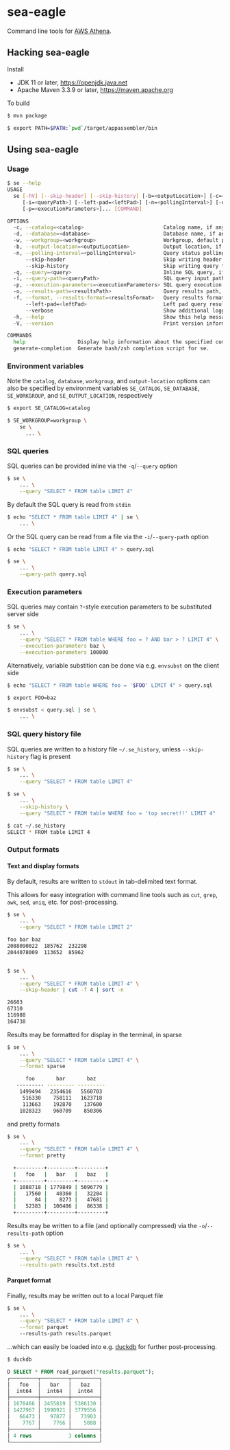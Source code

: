 # sea-eagle

Command line tools for [AWS Athena](https://aws.amazon.com/athena/).

## Hacking sea-eagle

Install

 * JDK 11 or later, https://openjdk.java.net
 * Apache Maven 3.3.9 or later, https://maven.apache.org

To build
```bash
$ mvn package

$ export PATH=$PATH:`pwd`/target/appassembler/bin
```

## Using sea-eagle

### Usage

```bash
$ se --help
USAGE
  se [-hV] [--skip-header] [--skip-history] [-b=<outputLocation>] [-c=<catalog>] [-d=<database>] [-f=<resultsFormat>]
     [-i=<queryPath>] [--left-pad=<leftPad>] [-n=<pollingInterval>] [-o=<resultsPath>] [-q=<query>] [-w=<workgroup>]
     [-p=<executionParameters>]... [COMMAND]

OPTIONS
  -c, --catalog=<catalog>                          Catalog name, if any.
  -d, --database=<database>                        Database name, if any.
  -w, --workgroup=<workgroup>                      Workgroup, default primary.
  -b, --output-location=<outputLocation>           Output location, if workgroup is not provided.
  -n, --polling-interval=<pollingInterval>         Query status polling interval, default 250 ms.
      --skip-header                                Skip writing header to results.
      --skip-history                               Skip writing query to history file.
  -q, --query=<query>                              Inline SQL query, if any.
  -i, --query-path=<queryPath>                     SQL query input path, default stdin.
  -p, --execution-parameters=<executionParameters> SQL query execution parameters, if any.
  -o, --results-path=<resultsPath>                 Query results path, default stdout.
  -f, --format, --results-format=<resultsFormat>   Query results format { pretty, sparse, text, parquet }, default text.
      --left-pad=<leftPad>                         Left pad query results, default 2 for pretty and sparse formats.
      --verbose                                    Show additional logging messages.
  -h, --help                                       Show this help message and exit.
  -V, --version                                    Print version information and exit.

COMMANDS
  help                 Display help information about the specified command.
  generate-completion  Generate bash/zsh completion script for se.
```


### Environment variables

Note the `catalog`, `database`, `workgroup`, and `output-location` options can also be specified by
environment variables `SE_CATALOG`, `SE_DATABASE`, `SE_WORKGROUP`, and `SE_OUTPUT_LOCATION`, respectively
```bash
$ export SE_CATALOG=catalog

$ SE_WORKGROUP=workgroup \
    se \
      ... \
```


### SQL queries

SQL queries can be provided inline via the `-q`/`--query` option
```bash
$ se \
    ... \
    --query "SELECT * FROM table LIMIT 4"
```

By default the SQL query is read from `stdin`
```bash
$ echo "SELECT * FROM table LIMIT 4" | se \
    ... \
```

Or the SQL query can be read from a file via the `-i`/`--query-path` option
```bash
$ echo "SELECT * FROM table LIMIT 4" > query.sql

$ se \
    ... \
    --query-path query.sql
```


### Execution parameters

SQL queries may contain `?`-style execution parameters to be substituted server side
```bash
$ se \
    ... \
    --query "SELECT * FROM table WHERE foo = ? AND bar > ? LIMIT 4" \
    --execution-parameters baz \
    --execution-parameters 100000
```

Alternatively, variable substition can be done via e.g. `envsubst` on the client side
```bash
$ echo "SELECT * FROM table WHERE foo = '$FOO' LIMIT 4" > query.sql

$ export FOO=baz

$ envsubst < query.sql | se \
    ... \
```


### SQL query history file

SQL queries are written to a history file `~/.se_history`, unless `--skip-history` flag is present
```bash
$ se \
    ... \
    --query "SELECT * FROM table LIMIT 4"

$ se \
    ... \
    --skip-history \
    --query "SELECT * FROM table WHERE foo = 'top secret!!' LIMIT 4"

$ cat ~/.se_history
SELECT * FROM table LIMIT 4
```


### Output formats

#### Text and display formats

By default, results are written to `stdout` in tab-delimited text format.

This allows for easy integration with command line tools such as `cut`, `grep`, `awk`, `sed`,
`uniq`, etc. for post-processing.

```bash
$ se \
    ... \
    --query "SELECT * FROM table LIMIT 2"

foo	bar	baz
2088090022	185762	232298
2044078009	113652	85962


$ se \
    ... \
    --query "SELECT * FROM table LIMIT 4" \
    --skip-header | cut -f 4 | sort -n

26603
67310
116988
164738
```


Results may be formatted for display in the terminal, in sparse
```bash
$ se \
    ... \
    --query "SELECT * FROM table LIMIT 4" \
    --format sparse

      foo       bar       baz
   --------- --------- ---------
    1499494   2354616   5560703
     516330    758111   1623718
     113663    192870    137600
    1028323    960709    850306
```

and pretty formats
```bash
$ se \
    ... \
    --query "SELECT * FROM table LIMIT 4" \
    --format pretty

  +---------+---------+---------+
  |   foo   |   bar   |   baz   |
  +---------+---------+---------+
  | 1088718 | 1779849 | 5096779 |
  |   17560 |   40360 |   32204 |
  |      84 |    8273 |   47681 |
  |   52383 |  100406 |   86338 |
  +---------+---------+---------+
```

Results may be written to a file (and optionally compressed) via the `-o`/`--results-path` option
```bash
$ se \
    ... \
    --query "SELECT * FROM table LIMIT 4" \
    --results-path results.txt.zstd
```


#### Parquet format

Finally, results may be written out to a local Parquet file
```bash
$ se \
    ... \
    --query "SELECT * FROM table LIMIT 4" \
    --format parquet
    --results-path results.parquet
```

...which can easily be loaded into e.g. [duckdb](https://duckdb.org/) for further post-processing.
```sql
$ duckdb

D SELECT * FROM read_parquet("results.parquet");
┌─────────┬─────────┬─────────┐
│   foo   │   bar   │   baz   │
│  int64  │  int64  │  int64  │
├─────────┼─────────┼─────────┤
│ 1670466 │ 2455819 │ 5386130 │
│ 1427967 │ 1990921 │ 3779556 │
│   66473 │   97877 │   73903 │
│    7767 │    7766 │    5888 │
├─────────┴─────────┴─────────┤
│ 4 rows            3 columns │
└─────────────────────────────┘
```
